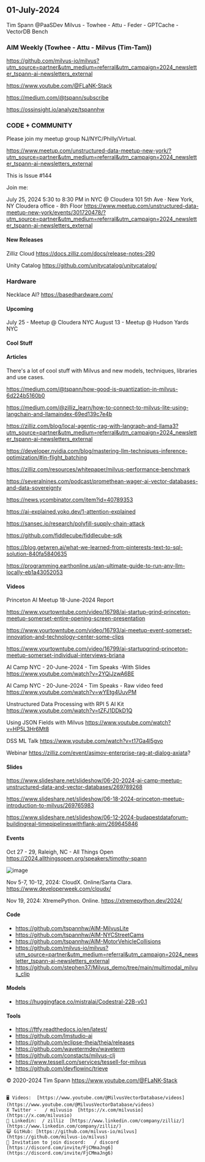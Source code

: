 ## 01-July-2024
Tim Spann @PaaSDev
Milvus - Towhee - Attu - Feder - GPTCache - VectorDB Bench

### AIM Weekly (Towhee - Attu - Milvus (Tim-Tam))

https://github.com/milvus-io/milvus?utm_source=partner&utm_medium=referral&utm_campaign=2024_newsletter_tspann-ai-newsletters_external

https://www.youtube.com/@FLaNK-Stack

https://medium.com/@tspann/subscribe

https://ossinsight.io/analyze/tspannhw


### CODE + COMMUNITY

Please join my meetup group NJ/NYC/Philly/Virtual. 

https://www.meetup.com/unstructured-data-meetup-new-york/?utm_source=partner&utm_medium=referral&utm_campaign=2024_newsletter_tspann-ai-newsletters_external

This is Issue #144

Join me:

July 25, 2024 5:30 to 8:30 PM in NYC @ Cloudera
101 5th Ave · New York, NY
Cloudera office - 8th Floor
https://www.meetup.com/unstructured-data-meetup-new-york/events/301720478/?utm_source=partner&utm_medium=referral&utm_campaign=2024_newsletter_tspann-ai-newsletters_external


#### New Releases

Zilliz Cloud
https://docs.zilliz.com/docs/release-notes-290

Unity Catalog
https://github.com/unitycatalog/unitycatalog/

### Hardware

Necklace AI? 
https://basedhardware.com/



#### Upcoming

July 25 - Meetup @ Cloudera NYC
August 13 - Meetup @ Hudson Yards NYC


#### Cool Stuff


#### Articles

There's a lot of cool stuff with Milvus and new models, techniques, libraries and use cases.

https://medium.com/@tspann/how-good-is-quantization-in-milvus-6d224b5160b0

https://medium.com/@zilliz_learn/how-to-connect-to-milvus-lite-using-langchain-and-llamaindex-69ed139c7e4b

https://zilliz.com/blog/local-agentic-rag-with-langraph-and-llama3?utm_source=partner&utm_medium=referral&utm_campaign=2024_newsletter_tspann-ai-newsletters_external

https://developer.nvidia.com/blog/mastering-llm-techniques-inference-optimization/#in-flight_batching


https://zilliz.com/resources/whitepaper/milvus-performance-benchmark

https://severalnines.com/podcast/promethean-wager-ai-vector-databases-and-data-sovereignty

https://news.ycombinator.com/item?id=40789353

https://ai-explained.yoko.dev/1-attention-explained

https://sansec.io/research/polyfill-supply-chain-attack

https://github.com/fiddlecube/fiddlecube-sdk

https://blog.getwren.ai/what-we-learned-from-pinterests-text-to-sql-solution-840fa5840635

https://programming.earthonline.us/an-ultimate-guide-to-run-any-llm-locally-eb1a43052053


#### Videos

Princeton AI Meetup 18-June-2024 Report

https://www.yourtowntube.com/video/16798/ai-startup-grind-princeton-meetup-somerset-entire-opening-screen-presentation

https://www.yourtowntube.com/video/16793/ai-meetup-event-somerset-innovation-and-technology-center-some-clips

https://www.yourtowntube.com/video/16799/ai-startupgrind-princeton-meetup-somerset-individual-interviews-briana

AI Camp NYC - 20-June-2024 - Tim Speaks -With Slides
https://www.youtube.com/watch?v=2YQiJzwA6BE

AI Camp NYC - 20-June-2024 - Tim Speaks - Raw video feed
https://www.youtube.com/watch?v=wYEtg4UuvPM

Unstructured Data Processing with RPI 5 AI Kit
https://www.youtube.com/watch?v=tZFJ1DDkD1Q

Using JSON Fields with Milvus
https://www.youtube.com/watch?v=HP5L3Hr6Mt8

DSS ML Talk
https://www.youtube.com/watch?v=t17Ga4l5gvo

Webinar
https://zilliz.com/event/asimov-enterprise-rag-at-dialog-axiata?


#### Slides

https://www.slideshare.net/slideshow/06-20-2024-ai-camp-meetup-unstructured-data-and-vector-databases/269789268

https://www.slideshare.net/slideshow/06-18-2024-princeton-meetup-introduction-to-milvus/269765983

https://www.slideshare.net/slideshow/06-12-2024-budapestdataforum-buildingreal-timepipelineswithflank-aim/269645846



#### Events


Oct 27 - 29, Raleigh, NC - All Things Open
https://2024.allthingsopen.org/speakers/timothy-spann

![image](https://github.com/tspannhw/FLiPStackWeekly/assets/18673814/2aae6f12-713b-473a-8d6c-38ec969aa811)

Nov 5-7, 10-12, 2024:  CloudX.  Online/Santa Clara. https://www.developerweek.com/cloudx/

Nov 19, 2024: XtremePython. Online.
https://xtremepython.dev/2024/


#### Code

* https://github.com/tspannhw/AIM-MilvusLite
* https://github.com/tspannhw/AIM-NYCStreetCams
* https://github.com/tspannhw/AIM-MotorVehicleCollisions
* https://github.com/milvus-io/milvus?utm_source=partner&utm_medium=referral&utm_campaign=2024_newsletter_tspann-ai-newsletters_external
* https://github.com/stephen37/Milvus_demo/tree/main/multimodal_milvus_clip

#### Models

* https://huggingface.co/mistralai/Codestral-22B-v0.1

  
#### Tools

* https://ftfy.readthedocs.io/en/latest/
* https://github.com/lmstudio-ai
* https://github.com/eclipse-theia/theia/releases
* https://github.com/wavetermdev/waveterm
* https://github.com/constacts/milvus-clj
* https://www.tessell.com/services/tessell-for-milvus
* https://github.com/devflowinc/trieve

&copy; 2020-2024 Tim Spann  https://www.youtube.com/@FLaNK-Stack


~~~~~~~~~~~~~~~ CONNECT ~~~~~~~~~~~~~~~

🖥️ Videos:  [https://www.youtube.com/@MilvusVectorDatabase/videos](https://www.youtube.com/@MilvusVectorDatabase/videos)
X Twitter -   / milvusio  [https://x.com/milvusio](https://x.com/milvusio)
🔗 Linkedin:  / zilliz  [https://www.linkedin.com/company/zilliz/](https://www.linkedin.com/company/zilliz/)
😺 GitHub: [https://github.com/milvus-io/milvus](https://github.com/milvus-io/milvus)
🦾 Invitation to join discord:   / discord  [https://discord.com/invite/FjCMmaJng6](https://discord.com/invite/FjCMmaJng6)
